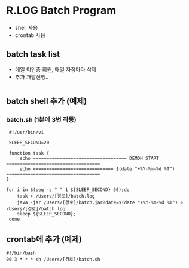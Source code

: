 # R.LOG Batch Program
- shell 사용
- crontab 사용

## batch task list
- 메일 미인증 회원, 매일 자정마다 삭제
- 추가 개발진행..

#
## batch shell 추가 (예제)

### batch.sh (1분에 3번 작동)

```shell
 #!/usr/bin/vi
 
 SLEEP_SECOND=20

 function task {
     echo =================================== DEMON START ===================================
     echo ============================== $(date "+%Y-%m-%d %T") ===================================
}

for i in $(seq -s " " 1 ${SLEEP_SECOND} 60);do
    task > /Users/[경로]/batch.log
    java -jar /Users/[경로]/batch.jar?date=$(date "+%Y-%m-%d %T") > /Users/[경로]/batch.log
    sleep ${SLEEP_SECOND};
 done
```




## crontab에 추가 (예제)
```shell
#!/bin/bash
00 3 * * * sh /Users/[경로]/batch.sh
```
